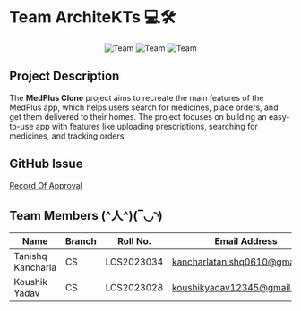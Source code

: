 # Team ArchiteKTs 💻🛠️️
<div align="center">

![Team](https://img.shields.io/badge/Team-CSITTeam022-orange)
![Team](https://img.shields.io/badge/Project-MedPlus_Clone-blue)
![Team](https://img.shields.io/badge/License-MIT-green)
</div>

## Project Description
The **MedPlus Clone** project aims to recreate the main features of the MedPlus app, which helps users search for medicines, place orders, and get them delivered to their homes. The project focuses on building an easy-to-use app with features like uploading prescriptions, searching for medicines, and tracking orders

## GitHub Issue
[Record Of Approval](https://github.com/IIITLucknowSWEngg/Assignment/issues/30)


## Team Members (^人^)(‾◡◝)
| Name                 | Branch       | Roll No.     | Email Address                       | Username      |
|----------------------|--------------|--------------|-------------------------------------|---------------|
| Tanishq Kancharla    | CS           | LCS2023034   | kancharlatanishq0610@gmail.com      | kt034         |
| Koushik Yadav        | CS           | LCS2023028   | koushikyadav12345@gmail.com         | blackstorm02  |
